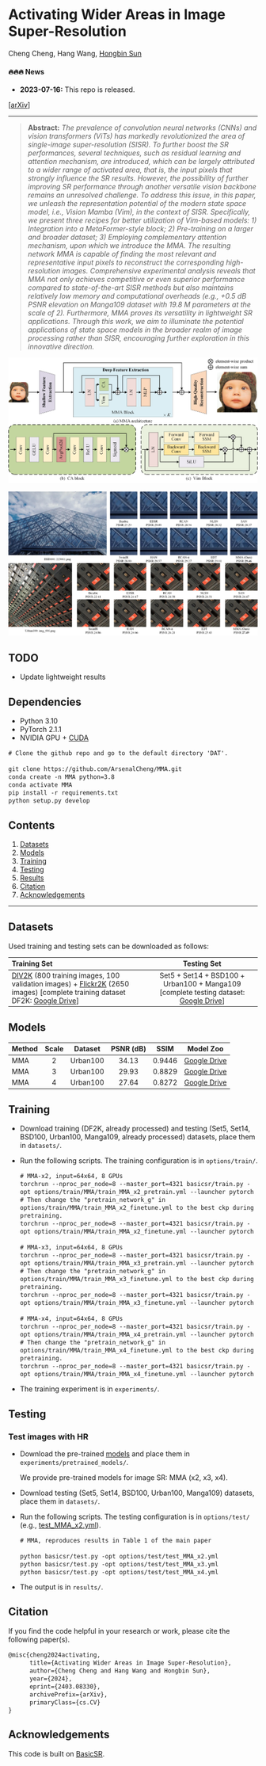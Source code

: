 # Activating Wider Areas in Image Super-Resolution

Cheng Cheng, Hang Wang, [Hongbin Sun](https://gr.xjtu.edu.cn/en/web/hsun/home)

#### 🔥🔥🔥 News

- **2023-07-16:** This repo is released.


[[arXiv](http://arxiv.org/abs/2403.08330)]


---

> **Abstract:** *The prevalence of convolution neural networks (CNNs) and vision transformers (ViTs) has markedly revolutionized the area of single-image super-resolution (SISR). To further boost the SR performances, several techniques, such as residual learning and attention mechanism, are introduced, which can be largely attributed to a wider range of activated area, that is, the input pixels that strongly influence the SR results. However, the possibility of further improving SR performance through another versatile vision backbone remains an unresolved challenge. To address this issue, in this paper, we unleash the representation potential of the modern state space model, i.e., Vision Mamba (Vim), in the context of SISR. Specifically, we present three recipes for better utilization of Vim-based models: 1) Integration into a MetaFormer-style block; 2) Pre-training on a larger and broader dataset; 3) Employing complementary attention mechanism, upon which we introduce the MMA.
The resulting network MMA is capable of finding the most relevant and representative input pixels to reconstruct the corresponding high-resolution images. Comprehensive experimental analysis reveals that MMA not only achieves competitive or even superior performance compared to state-of-the-art SISR methods but also maintains relatively low memory and computational overheads (e.g., +0.5 dB PSNR elevation on Manga109 dataset with 19.8 M parameters at the scale of 2). Furthermore, MMA proves its versatility in lightweight SR applications. Through this work, we aim to illuminate the potential applications of state space models in the broader realm of image processing rather than SISR, encouraging further exploration in this innovative direction.* 

![Intro](main.jpg)

![Intro](results.jpg)


## TODO
- Update lightweight results


## Dependencies

- Python 3.10
- PyTorch 2.1.1
- NVIDIA GPU + [CUDA](https://developer.nvidia.com/cuda-downloads)

```
# Clone the github repo and go to the default directory 'DAT'.

git clone https://github.com/ArsenalCheng/MMA.git
conda create -n MMA python=3.8
conda activate MMA
pip install -r requirements.txt
python setup.py develop
```


## Contents

1. [Datasets](#Datasets)
1. [Models](#Models)
1. [Training](#Training)
1. [Testing](#Testing)
1. [Results](#Results)
1. [Citation](#Citation)
1. [Acknowledgements](#Acknowledgements)

---

## Datasets

Used training and testing sets can be downloaded as follows:

| Training Set                                                 |                         Testing Set                          |
| :----------------------------------------------------------- | :----------------------------------------------------------: | 
| [DIV2K](https://data.vision.ee.ethz.ch/cvl/DIV2K/) (800 training images, 100 validation images) +  [Flickr2K](https://cv.snu.ac.kr/research/EDSR/Flickr2K.tar) (2650 images) [complete training dataset DF2K: [Google Drive](https://drive.google.com/file/d/1TubDkirxl4qAWelfOnpwaSKoj3KLAIG4/view?usp=share_link)] | Set5 + Set14 + BSD100 + Urban100 + Manga109 [complete testing dataset: [Google Drive](https://drive.google.com/file/d/1yMbItvFKVaCT93yPWmlP3883XtJ-wSee/view?usp=sharing)] |


## Models

| Method    | Scale | Dataset  | PSNR (dB) |  SSIM  |                          Model Zoo                           |
| :-------- | :----: | :-------: | :------: | :-------: | :----: | 
| MMA       | 2     | Urban100 |   34.13   | 0.9446 | [Google Drive](https://drive.google.com/drive/folders/1OW9fdzqrMh-j_OA6VC77ZMvKCnOtfiqq?usp=drive_link) |
| MMA       | 3     | Urban100 |   29.93   | 0.8829 | [Google Drive](https://drive.google.com/drive/folders/1wF7kdCV_JdwKghzeS-zzUOPt3dMUSzqG?usp=drive_link)|
| MMA       | 4     | Urban100 |   27.64   | 0.8272 | [Google Drive](https://drive.google.com/drive/folders/1HDULsB8jJKLNfrV0_Xs6Us4CMtH4T3_I?usp=drive_link)|


## Training

- Download training (DF2K, already processed) and testing (Set5, Set14, BSD100, Urban100, Manga109, already processed) datasets, place them in `datasets/`.

- Run the following scripts. The training configuration is in `options/train/`.

  ```
  # MMA-x2, input=64x64, 8 GPUs
  torchrun --nproc_per_node=8 --master_port=4321 basicsr/train.py -opt options/train/MMA/train_MMA_x2_pretrain.yml --launcher pytorch
  # Then change the "pretrain_network_g" in options/train/MMA/train_MMA_x2_finetune.yml to the best ckp during pretraining.
  torchrun --nproc_per_node=8 --master_port=4321 basicsr/train.py -opt options/train/MMA/train_MMA_x2_finetune.yml --launcher pytorch

  # MMA-x3, input=64x64, 8 GPUs
  torchrun --nproc_per_node=8 --master_port=4321 basicsr/train.py -opt options/train/MMA/train_MMA_x3_pretrain.yml --launcher pytorch
  # Then change the "pretrain_network_g" in options/train/MMA/train_MMA_x3_finetune.yml to the best ckp during pretraining.
  torchrun --nproc_per_node=8 --master_port=4321 basicsr/train.py -opt options/train/MMA/train_MMA_x3_finetune.yml --launcher pytorch

  # MMA-x4, input=64x64, 8 GPUs
  torchrun --nproc_per_node=8 --master_port=4321 basicsr/train.py -opt options/train/MMA/train_MMA_x4_pretrain.yml --launcher pytorch
  # Then change the "pretrain_network_g" in options/train/MMA/train_MMA_x4_finetune.yml to the best ckp during pretraining.
  torchrun --nproc_per_node=8 --master_port=4321 basicsr/train.py -opt options/train/MMA/train_MMA_x4_finetune.yml --launcher pytorch
  
  ```

- The training experiment is in `experiments/`.

## Testing

### Test images with HR

- Download the pre-trained [models](https://drive.google.com/drive/folders/1j32og3Yn7z_je1m_yR3qLEz2yqOLuhv4?usp=drive_link) and place them in `experiments/pretrained_models/`.

  We provide pre-trained models for image SR: MMA (x2, x3, x4).

- Download testing (Set5, Set14, BSD100, Urban100, Manga109) datasets, place them in `datasets/`.

- Run the following scripts. The testing configuration is in `options/test/` (e.g., [test_MMA_x2.yml](options/Test/test_MMA_x2.yml)).

  ```shell
  # MMA, reproduces results in Table 1 of the main paper

  python basicsr/test.py -opt options/test/test_MMA_x2.yml
  python basicsr/test.py -opt options/test/test_MMA_x3.yml
  python basicsr/test.py -opt options/test/test_MMA_x4.yml
  ```

- The output is in `results/`.




## Citation

If you find the code helpful in your research or work, please cite the following paper(s).

```
@misc{cheng2024activating,
      title={Activating Wider Areas in Image Super-Resolution}, 
      author={Cheng Cheng and Hang Wang and Hongbin Sun},
      year={2024},
      eprint={2403.08330},
      archivePrefix={arXiv},
      primaryClass={cs.CV}
}
```

## Acknowledgements

This code is built on  [BasicSR](https://github.com/XPixelGroup/BasicSR).